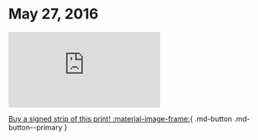 # May 27, 2016

![](https://www.achewood.com/comic.php?date=05272016)

[Buy a signed strip of this print! :material-image-frame:](https://achewood-holiday-pop-up.myshopify.com/products/strip#05272016){ .md-button .md-button--primary }
